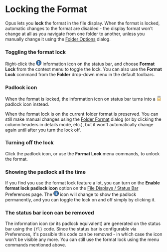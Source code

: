 # Locking the Format

Opus lets you **lock** the format in the file display. When the format is locked, automatic changes to the format are disabled - the display format won't change at all as you navigate from one folder to another, unless you manually change it using the [Folder Options](folder_options_dialog/README.md) dialog.

### Toggling the format lock

Right-click the ![](/Manual/images/media/13/info.png) information icon on the status bar, and choose **Format Lock** from the context menu to toggle the lock. You can also use the **Format Lock** command from the **Folder** drop-down menu in the default toolbars.

### Padlock icon

When the format is locked, the information icon on status bar turns into a ![](/Manual/images/media/13/tab_-_locked.png) padlock icon instead.

When the format lock is on the current folder format is preserved. You can still make manual changes using the [Folder Format](folder_formats.md) dialog (or by clicking the column headers in details mode, etc.), but it won't automatically change again until after you turn the lock off.

### Turning off the lock

Click the padlock icon, or use the **Format Lock** menu commands, to unlock the format.

### Showing the padlock all the time

If you find you use the format lock feature a lot, you can turn on the **Enable format lock padlock icon** option on the [File Displays / Status Bar](/Manual/preferences/preferences_categories/file_displays/status_bar.md) Preferences page. The ![](/Manual/images/media/13/info.png) icon will change to show the padlock permanently, and you can toggle the lock on and off simply by clicking it.

### The status bar icon can be removed

The information icon (or its padlock equivalent) are generated on the status bar using the `{fl}` code. Since the status bar is configurable via Preferences, it's possible this code can be removed - in which case the icon won't be visible any more. You can still use the format lock using the menu commands mentioned above.
